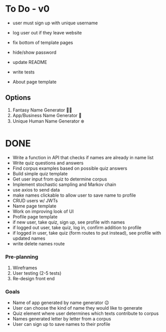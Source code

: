 # To Do - v0
- user must sign up with unique username
- log user out if they leave website
- fix bottom of template pages
- hide/show password

- update README
- write tests
- About page template

## Options
1. Fantasy Name Generator 🧚‍♂️
2. App/Business Name Generator 📱
3. Unique Human Name Generator ❄️


# DONE
- Write a function in API that checks if names are already in name list
- Write quiz questions and answers
- Find corpus examples based on possible quiz answers
- Build simple quiz template
- Get user input from quiz to determine corpus
- Implement stochastic sampling and Markov chain
- use axios to send data
- make names clickable to allow user to save name to profile
- CRUD users w/ JWTs
- Name page template
- Work on improving look of UI
- Profile page template
- if new user, take quiz, sign up, see profile with names
- if logged out user, take quiz, log in, confirm addition to profile
- if logged in user, take quiz (form routes to put instead), see profile with updated names
- write delete names route
### Pre-planning
1. Wireframes
2. User testing (2-5 tests)
3. Re-design front end
### Goals
- Name of app generated by name generator 😉
- User can choose the kind of name they would like to generate
- Quiz element where user determines which texts contribute to corpus
- Names generated letter by letter from a corpus
- User can sign up to save names to their profile
